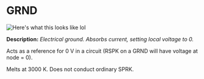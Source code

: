 # GRND

![Here's what this looks like lol](https://i.imgur.com/aV7BEBA.png)

**Description:**  *Electrical ground. Absorbs current, setting local voltage to 0.*

Acts as a reference for 0 V in a circuit (RSPK on a GRND will have voltage at node = 0).

Melts at 3000 K. Does not conduct ordinary SPRK.